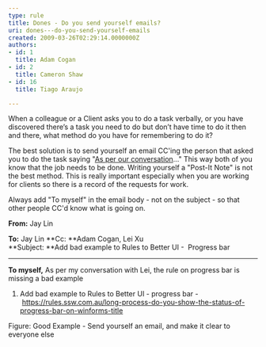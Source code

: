 ```yaml
---
type: rule
title: Dones - Do you send yourself emails?
uri: dones---do-you-send-yourself-emails
created: 2009-03-26T02:29:14.0000000Z
authors:
- id: 1
  title: Adam Cogan
- id: 2
  title: Cameron Shaw
- id: 16
  title: Tiago Araujo

---
```


 
​​​When a colleague or a Client asks you to do a task verbally, or you have discovered there’s a task you need to do but don’t have time to do it then and there, ​what method do you have for remembering to do it?

The best solution is to send yourself an email CC'ing the person that asked you to do the task saying "[As per our conversation](/Pages/DoYouAlwaysSendAnAsPerOurConversationEmail.aspx)..​." This way both of you know that the job needs to be done. Writing yourself a "Post-It Note" is not the best method. This is really important especially when you are working for clients so there is a record of the requests for work.
 
Always add "To myself" in the email body - not on the subject - so that other people CC'd know what is going on.


**From:** Jay Lin

**To:** Jay Lin
**Cc: **Adam Cogan, Lei Xu   
**Subject: **Add bad example to Rules to Better UI -  Progress bar

-----------

**To myself,**
As per my conversation with Lei, the rule on progress bar is missing a bad example

1. Add bad example to Rules to Better UI - progress bar - https://rules.ssw.com.au/long-process-do-you-show-the-status-of-progress-bar-on-winforms-title

Figure: Good Example - Send yourself an email, and make it clear to everyone else
